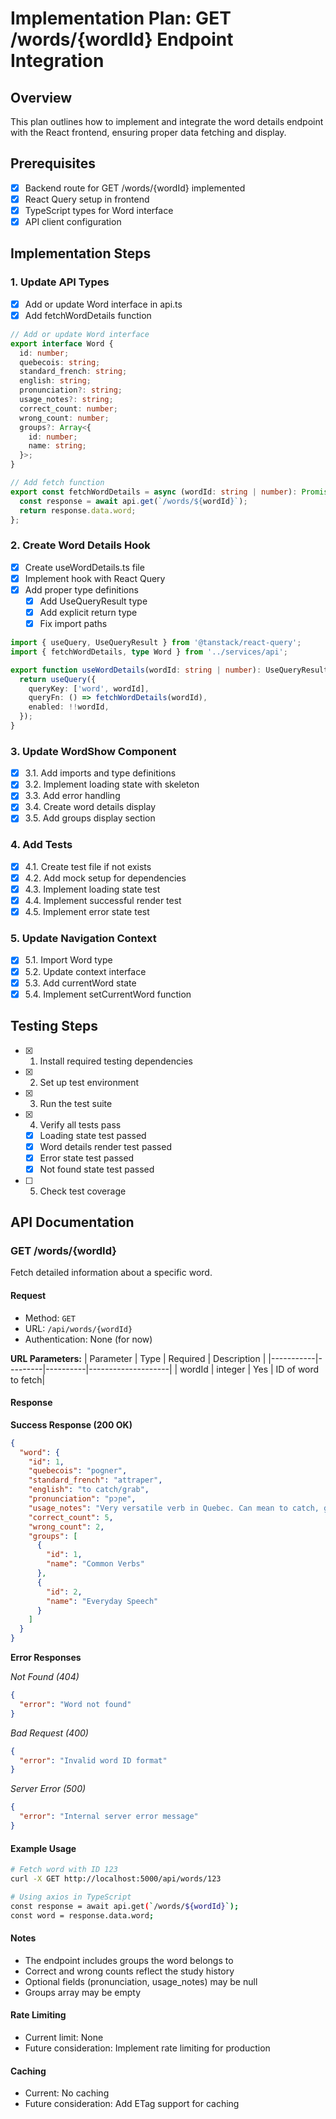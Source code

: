 # Implementation Plan: GET /words/{wordId} Endpoint Integration

## Overview
This plan outlines how to implement and integrate the word details endpoint with the React frontend, ensuring proper data fetching and display.

## Prerequisites
- [x] Backend route for GET /words/{wordId} implemented
- [x] React Query setup in frontend
- [x] TypeScript types for Word interface
- [x] API client configuration

## Implementation Steps

### 1. Update API Types
- [x] Add or update Word interface in api.ts
- [x] Add fetchWordDetails function
```typescript:src/services/api.ts
// Add or update Word interface
export interface Word {
  id: number;
  quebecois: string;
  standard_french: string;
  english: string;
  pronunciation?: string;
  usage_notes?: string;
  correct_count: number;
  wrong_count: number;
  groups?: Array<{
    id: number;
    name: string;
  }>;
}

// Add fetch function
export const fetchWordDetails = async (wordId: string | number): Promise<Word> => {
  const response = await api.get(`/words/${wordId}`);
  return response.data.word;
};
```

### 2. Create Word Details Hook
- [x] Create useWordDetails.ts file
- [x] Implement hook with React Query
- [x] Add proper type definitions
  - [x] Add UseQueryResult type
  - [x] Add explicit return type
  - [x] Fix import paths
```typescript:src/hooks/useWordDetails.ts
import { useQuery, UseQueryResult } from '@tanstack/react-query';
import { fetchWordDetails, type Word } from '../services/api';

export function useWordDetails(wordId: string | number): UseQueryResult<Word, Error> {
  return useQuery({
    queryKey: ['word', wordId],
    queryFn: () => fetchWordDetails(wordId),
    enabled: !!wordId,
  });
}
```

### 3. Update WordShow Component
- [x] 3.1. Add imports and type definitions
- [x] 3.2. Implement loading state with skeleton
- [x] 3.3. Add error handling
- [x] 3.4. Create word details display
- [x] 3.5. Add groups display section

### 4. Add Tests
- [x] 4.1. Create test file if not exists
- [x] 4.2. Add mock setup for dependencies
- [x] 4.3. Implement loading state test
- [x] 4.4. Implement successful render test
- [x] 4.5. Implement error state test

### 5. Update Navigation Context
- [x] 5.1. Import Word type
- [x] 5.2. Update context interface
- [x] 5.3. Add currentWord state
- [x] 5.4. Implement setCurrentWord function

## Testing Steps
- [x] 1. Install required testing dependencies
- [x] 2. Set up test environment
- [x] 3. Run the test suite
- [x] 4. Verify all tests pass
  - [x] Loading state test passed
  - [x] Word details render test passed
  - [x] Error state test passed
  - [x] Not found state test passed
- [ ] 5. Check test coverage

## API Documentation

### GET /words/{wordId}

Fetch detailed information about a specific word.

#### Request
- Method: `GET`
- URL: `/api/words/{wordId}`
- Authentication: None (for now)

**URL Parameters:**
| Parameter | Type    | Required | Description        |
|-----------|---------|----------|--------------------|
| wordId    | integer | Yes      | ID of word to fetch|

#### Response

**Success Response (200 OK)**
```json
{
  "word": {
    "id": 1,
    "quebecois": "pogner",
    "standard_french": "attraper",
    "english": "to catch/grab",
    "pronunciation": "pɔɲe",
    "usage_notes": "Very versatile verb in Quebec. Can mean to catch, grab, get, or understand.",
    "correct_count": 5,
    "wrong_count": 2,
    "groups": [
      {
        "id": 1,
        "name": "Common Verbs"
      },
      {
        "id": 2,
        "name": "Everyday Speech"
      }
    ]
  }
}
```

**Error Responses**

*Not Found (404)*
```json
{
  "error": "Word not found"
}
```

*Bad Request (400)*
```json
{
  "error": "Invalid word ID format"
}
```

*Server Error (500)*
```json
{
  "error": "Internal server error message"
}
```

#### Example Usage

```bash
# Fetch word with ID 123
curl -X GET http://localhost:5000/api/words/123

# Using axios in TypeScript
const response = await api.get(`/words/${wordId}`);
const word = response.data.word;
```

#### Notes
- The endpoint includes groups the word belongs to
- Correct and wrong counts reflect the study history
- Optional fields (pronunciation, usage_notes) may be null
- Groups array may be empty

#### Rate Limiting
- Current limit: None
- Future consideration: Implement rate limiting for production

#### Caching
- Current: No caching
- Future consideration: Add ETag support for caching